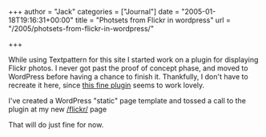 +++
author = "Jack"
categories = ["Journal"]
date = "2005-01-18T19:16:31+00:00"
title = "Photsets from Flickr in wordpress"
url = "/2005/photsets-from-flickr-in-wordpress/"

+++

While using Textpattern for this site I started work on a plugin for displaying Flickr photos. I never got past the proof of concept phase, and moved to WordPress before having a chance to finish it. Thankfully, I don't have to recreate it here, since [this fine plugin][1] seems to work lovely.

I've created a WordPress "static" page template and tossed a call to the plugin at my new [/flickr/][2] page

That will do just fine for now.

 [1]: http://www.worrad.com/archives/2004/11/30/flickr-gallery-wp-plugin/
 [2]: https://jackbaty.com/flickr/